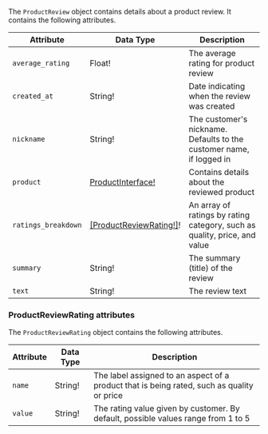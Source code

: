 The `ProductReview` object contains details about a product review. It contains the following attributes.

Attribute |  Data Type | Description
--- | --- | ---
`average_rating` | Float! | The average rating for product review
`created_at` | String! | Date indicating when the review was created
`nickname` | String! | The customer's nickname. Defaults to the customer name, if logged in
`product` | [ProductInterface!](/src/pages/graphql/schema/products/interfaces/types/index.md)| Contains details about the reviewed product
`ratings_breakdown` | [[ProductReviewRating!]](#productreviewrating-attributes)! | An array of ratings by rating category, such as quality, price, and value
`summary` | String! | The summary (title) of the review
`text` | String! | The review text

### ProductReviewRating attributes

The `ProductReviewRating` object contains the following attributes.

Attribute |  Data Type | Description
--- | --- | ---
`name` | String! | The label assigned to an aspect of a product that is being rated, such as quality or price
`value` | String! | The rating value given by customer. By default, possible values range from 1 to 5
